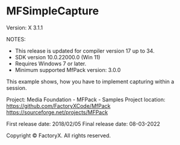# MFSimpleCapture
Version: X 3.1.1


NOTES: 
 - This release is updated for compiler version 17 up to 34.
 - SDK version 10.0.22000.0 (Win 11)
 - Requires Windows 7 or later.
 - Minimum supported MfPack version: 3.0.0

This example shows, how you have to implement capturing
within a session.

Project: Media Foundation - MFPack - Samples
Project location: https://github.com/FactoryXCode/MfPack
                  https://sourceforge.net/projects/MFPack

First release date: 2018/02/05
Final release date: 08-03-2022

Copyright © FactoryX. All rights reserved.